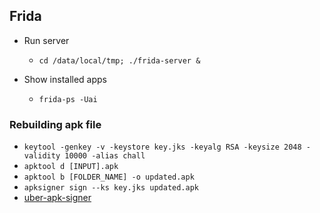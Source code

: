 ## Frida

- Run server
  - `cd /data/local/tmp; ./frida-server &`
  
- Show installed apps
  - `frida-ps -Uai`

### Rebuilding apk file

  - `keytool -genkey -v -keystore key.jks -keyalg RSA -keysize 2048 -validity 10000 -alias chall` 
  - `apktool d [INPUT].apk`
  - `apktool b [FOLDER_NAME] -o updated.apk`
  - `apksigner sign --ks key.jks updated.apk`
  - [uber-apk-signer](https://github.com/patrickfav/uber-apk-signer)
